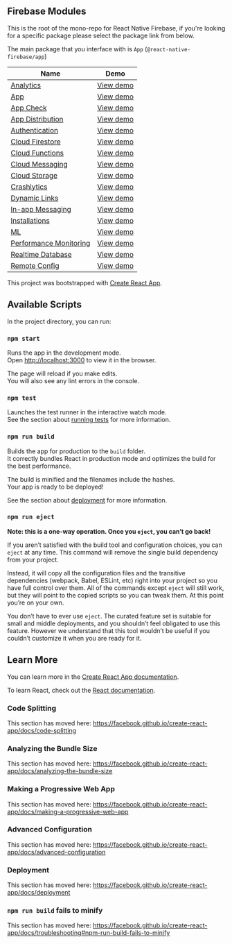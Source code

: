 
## Firebase Modules

This is the root of the mono-repo for React Native Firebase, if you're looking for a specific package please select the package link from below.

The main package that you interface with is `App` (`@react-native-firebase/app`)

| Name                                                     | Demo                              |
| -------------------------------------------------------- | --------------------------------- |
| [Analytics](/packages/analytics)                         | [View demo](/packages/analytics)  |
| [App](/packages/app)                                     | [View demo](/packages/app)        |
| [App Check](/packages/app-check)                         | [View demo](/packages/app-check)  |
| [App Distribution](/packages/app-distribution)           | [View demo](/packages/app-distribution) |
| [Authentication](/packages/auth)                         | [View demo](/packages/auth)       |
| [Cloud Firestore](/packages/firestore)                   | [View demo](/packages/firestore)  |
| [Cloud Functions](/packages/functions)                   | [View demo](/packages/functions)  |
| [Cloud Messaging](/packages/messaging)                   | [View demo](/packages/messaging)  |
| [Cloud Storage](/packages/storage)                       | [View demo](/packages/storage)    |
| [Crashlytics](/packages/crashlytics)                     | [View demo](/packages/crashlytics)|
| [Dynamic Links](/packages/dynamic-links)                 | [View demo](/packages/dynamic-links) |
| [In-app Messaging](/packages/in-app-messaging)           | [View demo](/packages/in-app-messaging) |
| [Installations](/packages/installations)                 | [View demo](/packages/installations) |
| [ML](/packages/ml)                                       | [View demo](/packages/ml)         |
| [Performance Monitoring](/packages/perf)                 | [View demo](/packages/perf)       |
| [Realtime Database](/packages/database)                  | [View demo](/packages/database)   |
| [Remote Config](/packages/remote-config)                 | [View demo](/packages/remote-config) |




This project was bootstrapped with [Create React App](https://github.com/facebook/create-react-app).

## Available Scripts

In the project directory, you can run:

### `npm start`

Runs the app in the development mode.<br />
Open [http://localhost:3000](http://localhost:3000) to view it in the browser.

The page will reload if you make edits.<br />
You will also see any lint errors in the console.

### `npm test`

Launches the test runner in the interactive watch mode.<br />
See the section about [running tests](https://facebook.github.io/create-react-app/docs/running-tests) for more information.

### `npm run build`

Builds the app for production to the `build` folder.<br />
It correctly bundles React in production mode and optimizes the build for the best performance.

The build is minified and the filenames include the hashes.<br />
Your app is ready to be deployed!

See the section about [deployment](https://facebook.github.io/create-react-app/docs/deployment) for more information.

### `npm run eject`

**Note: this is a one-way operation. Once you `eject`, you can’t go back!**

If you aren’t satisfied with the build tool and configuration choices, you can `eject` at any time. This command will remove the single build dependency from your project.

Instead, it will copy all the configuration files and the transitive dependencies (webpack, Babel, ESLint, etc) right into your project so you have full control over them. All of the commands except `eject` will still work, but they will point to the copied scripts so you can tweak them. At this point you’re on your own.

You don’t have to ever use `eject`. The curated feature set is suitable for small and middle deployments, and you shouldn’t feel obligated to use this feature. However we understand that this tool wouldn’t be useful if you couldn’t customize it when you are ready for it.

## Learn More

You can learn more in the [Create React App documentation](https://facebook.github.io/create-react-app/docs/getting-started).

To learn React, check out the [React documentation](https://reactjs.org/).

### Code Splitting

This section has moved here: https://facebook.github.io/create-react-app/docs/code-splitting

### Analyzing the Bundle Size

This section has moved here: https://facebook.github.io/create-react-app/docs/analyzing-the-bundle-size

### Making a Progressive Web App

This section has moved here: https://facebook.github.io/create-react-app/docs/making-a-progressive-web-app

### Advanced Configuration

This section has moved here: https://facebook.github.io/create-react-app/docs/advanced-configuration

### Deployment

This section has moved here: https://facebook.github.io/create-react-app/docs/deployment

### `npm run build` fails to minify

This section has moved here: https://facebook.github.io/create-react-app/docs/troubleshooting#npm-run-build-fails-to-minify
